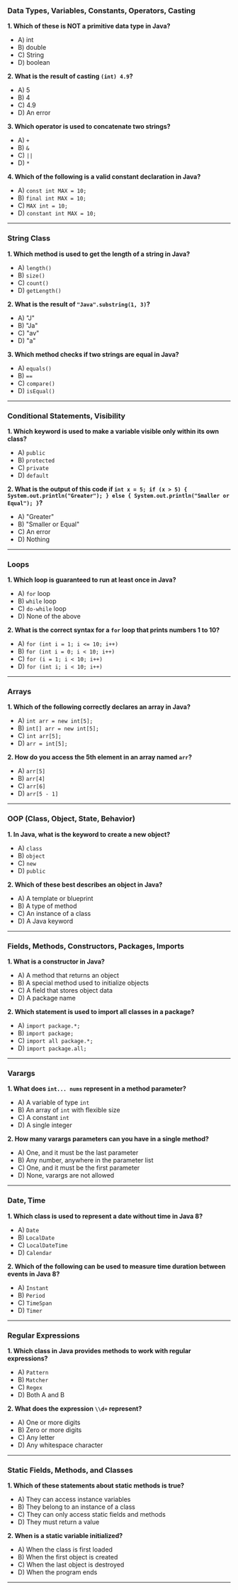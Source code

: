 

### **Data Types, Variables, Constants, Operators, Casting**

**1. Which of these is NOT a primitive data type in Java?**  
   - A) int  
   - B) double  
   - C) String  
   - D) boolean  

**2. What is the result of casting `(int) 4.9`?**  
   - A) 5  
   - B) 4  
   - C) 4.9  
   - D) An error  

**3. Which operator is used to concatenate two strings?**  
   - A) `+`  
   - B) `&`  
   - C) `||`  
   - D) `*`  

**4. Which of the following is a valid constant declaration in Java?**  
   - A) `const int MAX = 10;`  
   - B) `final int MAX = 10;`  
   - C) `MAX int = 10;`  
   - D) `constant int MAX = 10;`

---

### **String Class**

**1. Which method is used to get the length of a string in Java?**  
   - A) `length()`  
   - B) `size()`  
   - C) `count()`  
   - D) `getLength()`  

**2. What is the result of `"Java".substring(1, 3)`?**  
   - A) "J"  
   - B) "Ja"  
   - C) "av"  
   - D) "a"  

**3. Which method checks if two strings are equal in Java?**  
   - A) `equals()`  
   - B) `==`  
   - C) `compare()`  
   - D) `isEqual()`  

---

### **Conditional Statements, Visibility**

**1. Which keyword is used to make a variable visible only within its own class?**  
   - A) `public`  
   - B) `protected`  
   - C) `private`  
   - D) `default`  

**2. What is the output of this code if `int x = 5; if (x > 5) { System.out.println("Greater"); } else { System.out.println("Smaller or Equal"); }`?**  
   - A) "Greater"  
   - B) "Smaller or Equal"  
   - C) An error  
   - D) Nothing  

---

### **Loops**

**1. Which loop is guaranteed to run at least once in Java?**  
   - A) `for` loop  
   - B) `while` loop  
   - C) `do-while` loop  
   - D) None of the above  

**2. What is the correct syntax for a `for` loop that prints numbers 1 to 10?**  
   - A) `for (int i = 1; i <= 10; i++)`  
   - B) `for (int i = 0; i < 10; i++)`  
   - C) `for (i = 1; i < 10; i++)`  
   - D) `for (int i; i < 10; i++)`  

---

### **Arrays**

**1. Which of the following correctly declares an array in Java?**  
   - A) `int arr = new int[5];`  
   - B) `int[] arr = new int[5];`  
   - C) `int arr[5];`  
   - D) `arr = int[5];`  

**2. How do you access the 5th element in an array named `arr`?**  
   - A) `arr[5]`  
   - B) `arr[4]`  
   - C) `arr[6]`  
   - D) `arr[5 - 1]`

---

### **OOP (Class, Object, State, Behavior)**

**1. In Java, what is the keyword to create a new object?**  
   - A) `class`  
   - B) `object`  
   - C) `new`  
   - D) `public`  

**2. Which of these best describes an object in Java?**  
   - A) A template or blueprint  
   - B) A type of method  
   - C) An instance of a class  
   - D) A Java keyword  

---

### **Fields, Methods, Constructors, Packages, Imports**

**1. What is a constructor in Java?**  
   - A) A method that returns an object  
   - B) A special method used to initialize objects  
   - C) A field that stores object data  
   - D) A package name  

**2. Which statement is used to import all classes in a package?**  
   - A) `import package.*;`  
   - B) `import package;`  
   - C) `import all package.*;`  
   - D) `import package.all;`  

---

### **Varargs**

**1. What does `int... nums` represent in a method parameter?**  
   - A) A variable of type `int`  
   - B) An array of `int` with flexible size  
   - C) A constant `int`  
   - D) A single integer  

**2. How many varargs parameters can you have in a single method?**  
   - A) One, and it must be the last parameter  
   - B) Any number, anywhere in the parameter list  
   - C) One, and it must be the first parameter  
   - D) None, varargs are not allowed  

---

### **Date, Time**

**1. Which class is used to represent a date without time in Java 8?**  
   - A) `Date`  
   - B) `LocalDate`  
   - C) `LocalDateTime`  
   - D) `Calendar`  

**2. Which of the following can be used to measure time duration between events in Java 8?**  
   - A) `Instant`  
   - B) `Period`  
   - C) `TimeSpan`  
   - D) `Timer`  

---

### **Regular Expressions**

**1. Which class in Java provides methods to work with regular expressions?**  
   - A) `Pattern`  
   - B) `Matcher`  
   - C) `Regex`  
   - D) Both A and B  

**2. What does the expression `\\d+` represent?**  
   - A) One or more digits  
   - B) Zero or more digits  
   - C) Any letter  
   - D) Any whitespace character  

---

### **Static Fields, Methods, and Classes**

**1. Which of these statements about static methods is true?**  
   - A) They can access instance variables  
   - B) They belong to an instance of a class  
   - C) They can only access static fields and methods  
   - D) They must return a value  

**2. When is a static variable initialized?**  
   - A) When the class is first loaded  
   - B) When the first object is created  
   - C) When the last object is destroyed  
   - D) When the program ends  

--- 
